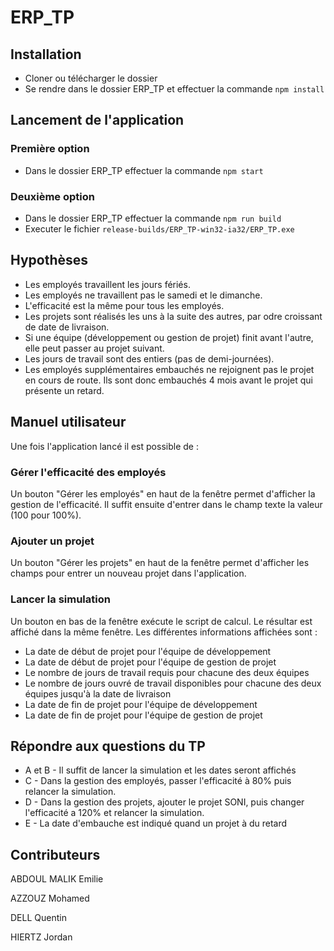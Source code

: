 # ERP_TP

## Installation
 * Cloner ou télécharger le dossier
 * Se rendre dans le dossier ERP_TP et effectuer la commande `npm install`

## Lancement de l'application

### Première option
 * Dans le dossier ERP_TP effectuer la commande `npm start`

### Deuxième option
 * Dans le dossier ERP_TP effectuer la commande `npm run build`
 * Executer le fichier `release-builds/ERP_TP-win32-ia32/ERP_TP.exe`

## Hypothèses

 * Les employés travaillent les jours fériés.
 * Les employés ne travaillent pas le samedi et le dimanche.
 * L'efficacité est la même pour tous les employés.
 * Les projets sont réalisés les uns à la suite des autres, par odre croissant de date de livraison.
 * Si une équipe (développement ou gestion de projet) finit avant l'autre, elle peut passer au projet suivant.
 * Les jours de travail sont des entiers (pas de demi-journées).
 * Les employés supplémentaires embauchés ne rejoignent pas le projet en cours de route. Ils sont donc embauchés 4 mois avant le projet qui présente un retard.

## Manuel utilisateur

Une fois l'application lancé il est possible de :

### Gérer l'efficacité des employés

Un bouton "Gérer les employés" en haut de la fenêtre permet d'afficher la gestion de l'efficacité. Il suffit ensuite d'entrer dans le champ texte la valeur (100 pour 100%).

### Ajouter un projet

Un bouton "Gérer les projets" en haut de la fenêtre permet d'afficher les champs pour entrer un nouveau projet dans l'application.

### Lancer la simulation

Un bouton en bas de la fenêtre exécute le script de calcul. Le résultar est affiché dans la même fenêtre.
Les différentes informations affichées sont :
 * La date de début de projet pour l'équipe de développement
 * La date de début de projet pour l'équipe de gestion de projet
 * Le nombre de jours de travail requis pour chacune des deux équipes
 * Le nombre de jours ouvré de travail disponibles pour chacune des deux équipes jusqu'à la date de livraison
 * La date de fin de projet pour l'équipe de développement
 * La date de fin de projet pour l'équipe de gestion de projet

## Répondre aux questions du TP

 * A et B - Il suffit de lancer la simulation et les dates seront affichés
 * C - Dans la gestion des employés, passer l'efficacité à 80% puis relancer la simulation.
 * D - Dans la gestion des projets, ajouter le projet SONI, puis changer l'efficacité a 120% et relancer la simulation.
 * E - La date d'embauche est indiqué quand un projet à du retard

## Contributeurs 

ABDOUL MALIK Emilie 

AZZOUZ Mohamed 

DELL Quentin 

HIERTZ Jordan
